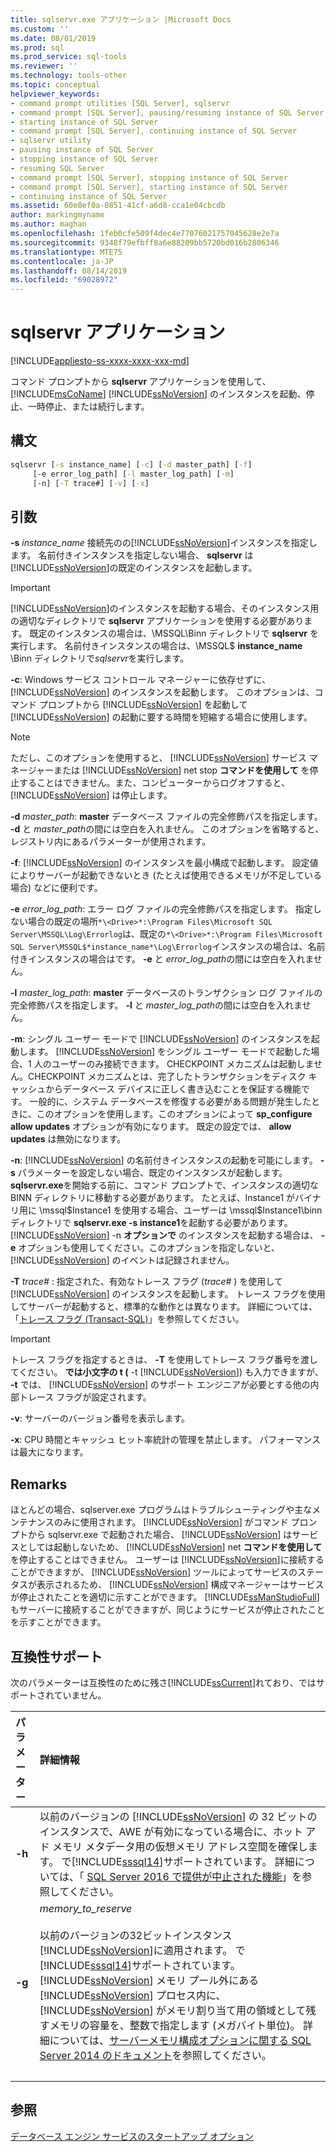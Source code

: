 ```yaml
---
title: sqlservr.exe アプリケーション |Microsoft Docs
ms.custom: ''
ms.date: 08/01/2019
ms.prod: sql
ms.prod_service: sql-tools
ms.reviewer: ''
ms.technology: tools-other
ms.topic: conceptual
helpviewer_keywords:
- command prompt utilities [SQL Server], sqlservr
- command prompt [SQL Server], pausing/resuming instance of SQL Server
- starting instance of SQL Server
- command prompt [SQL Server], continuing instance of SQL Server
- sqlservr utility
- pausing instance of SQL Server
- stopping instance of SQL Server
- resuming SQL Server
- command prompt [SQL Server], stopping instance of SQL Server
- command prompt [SQL Server], starting instance of SQL Server
- continuing instance of SQL Server
ms.assetid: 60e8ef0a-0851-41cf-a6d8-cca1e04cbcdb
author: markingmyname
ms.author: maghan
ms.openlocfilehash: 1feb0cfe509f4dec4e77076021757045628e2e7a
ms.sourcegitcommit: 9348f79efbff8a6e88209bb5720bd016b2806346
ms.translationtype: MTE75
ms.contentlocale: ja-JP
ms.lasthandoff: 08/14/2019
ms.locfileid: "69028972"
---
```

# <a name="sqlservr-application"></a>sqlservr アプリケーション

[!INCLUDE[appliesto-ss-xxxx-xxxx-xxx-md](../includes/appliesto-ss-xxxx-xxxx-xxx-md.md)]

コマンド プロンプトから **sqlservr** アプリケーションを使用して、 [!INCLUDE[msCoName](../includes/msconame-md.md)] [!INCLUDE[ssNoVersion](../includes/ssnoversion-md.md)] のインスタンスを起動、停止、一時停止、または続行します。

## <a name="syntax"></a>構文

```cmd
sqlservr [-s instance_name] [-c] [-d master_path] [-f] 
     [-e error_log_path] [-l master_log_path] [-m]
     [-n] [-T trace#] [-v] [-x]
```

## <a name="arguments"></a>引数

**-s** *instance_name* 接続先のの[!INCLUDE[ssNoVersion](../includes/ssnoversion-md.md)]インスタンスを指定します。 名前付きインスタンスを指定しない場合、 **sqlservr** は [!INCLUDE[ssNoVersion](../includes/ssnoversion-md.md)]の既定のインスタンスを起動します。

> [!IMPORTANT]
>[!INCLUDE[ssNoVersion](../includes/ssnoversion-md.md)]のインスタンスを起動する場合、そのインスタンス用の適切なディレクトリで **sqlservr** アプリケーションを使用する必要があります。 既定のインスタンスの場合は、\MSSQL\Binn ディレクトリで **sqlservr** を実行します。 名前付きインスタンスの場合は、\MSSQL$ **instance_name** \Binn ディレクトリで*sqlservr*を実行します。

 **-c**: Windows サービス コントロール マネージャーに依存せずに、[!INCLUDE[ssNoVersion](../includes/ssnoversion-md.md)] のインスタンスを起動します。 このオプションは、コマンド プロンプトから [!INCLUDE[ssNoVersion](../includes/ssnoversion-md.md)] を起動して [!INCLUDE[ssNoVersion](../includes/ssnoversion-md.md)] の起動に要する時間を短縮する場合に使用します。

> [!NOTE]
>ただし、このオプションを使用すると、 [!INCLUDE[ssNoVersion](../includes/ssnoversion-md.md)] サービス マネージャーまたは [!INCLUDE[ssNoVersion](../includes/ssnoversion-md.md)] net stop **コマンドを使用して** を停止することはできません。また、コンピューターからログオフすると、 [!INCLUDE[ssNoVersion](../includes/ssnoversion-md.md)] は停止します。

**-d** *master_path*: **master** データベース ファイルの完全修飾パスを指定します。 **-d** と *master_path*の間には空白を入れません。 このオプションを省略すると、レジストリ内にあるパラメーターが使用されます。

**-f**: [!INCLUDE[ssNoVersion](../includes/ssnoversion-md.md)] のインスタンスを最小構成で起動します。 設定値によりサーバーが起動できないとき (たとえば使用できるメモリが不足している場合) などに便利です。

**-e** *error_log_path*: エラー ログ ファイルの完全修飾パスを指定します。 指定しない場合の既定の場所`*\<Drive>*:\Program Files\Microsoft SQL Server\MSSQL\Log\Errorlog`は、既定の`*\<Drive>*:\Program Files\Microsoft SQL Server\MSSQL$*instance_name*\Log\Errorlog`インスタンスの場合は、名前付きインスタンスの場合はです。 **-e** と *error_log_path*の間には空白を入れません。

**-l** *master_log_path*: **master** データベースのトランザクション ログ ファイルの完全修飾パスを指定します。 **-l** と *master_log_path*の間には空白を入れません。

**-m**: シングル ユーザー モードで [!INCLUDE[ssNoVersion](../includes/ssnoversion-md.md)] のインスタンスを起動します。 [!INCLUDE[ssNoVersion](../includes/ssnoversion-md.md)] をシングル ユーザー モードで起動した場合、1 人のユーザーのみ接続できます。 CHECKPOINT メカニズムは起動しません。CHECKPOINT メカニズムとは、完了したトランザクションをディスク キャッシュからデータベース デバイスに正しく書き込むことを保証する機能です。 一般的に、システム データベースを修復する必要がある問題が発生したときに、このオプションを使用します。このオプションによって **sp_configure allow updates** オプションが有効になります。 既定の設定では、 **allow updates** は無効になります。

**-n**: [!INCLUDE[ssNoVersion](../includes/ssnoversion-md.md)] の名前付きインスタンスの起動を可能にします。 **-s** パラメーターを設定しない場合、既定のインスタンスが起動します。 **sqlservr.exe**を開始する前に、コマンド プロンプトで、インスタンスの適切な BINN ディレクトリに移動する必要があります。 たとえば、Instance1 がバイナリ用に \mssql$Instance1 を使用する場合、ユーザーは \mssql$Instance1\binn ディレクトリで **sqlservr.exe -s instance1**を起動する必要があります。 [!INCLUDE[ssNoVersion](../includes/ssnoversion-md.md)] -n **オプションで** のインスタンスを起動する場合は、 **-e** オプションも使用してください。このオプションを指定しないと、 [!INCLUDE[ssNoVersion](../includes/ssnoversion-md.md)] のイベントは記録されません。

**-T** *trace#* : 指定された、有効なトレース フラグ (*trace#* ) を使用して [!INCLUDE[ssNoVersion](../includes/ssnoversion-md.md)] のインスタンスを起動します。 トレース フラグを使用してサーバーが起動すると、標準的な動作とは異なります。 詳細については、「[トレース フラグ &#40;Transact-SQL&#41;](../t-sql/database-console-commands/dbcc-traceon-trace-flags-transact-sql.md)」を参照してください。

>[!IMPORTANT]
>トレース フラグを指定するときは、 **-T** を使用してトレース フラグ番号を渡してください。 **では小文字の t (** -t [!INCLUDE[ssNoVersion](../includes/ssnoversion-md.md)]) も入力できますが、 **-t** では、 [!INCLUDE[ssNoVersion](../includes/ssnoversion-md.md)] のサポート エンジニアが必要とする他の内部トレース フラグが設定されます。

**-v**: サーバーのバージョン番号を表示します。

**-x**: CPU 時間とキャッシュ ヒット率統計の管理を禁止します。 パフォーマンスは最大になります。

## <a name="remarks"></a>Remarks
ほとんどの場合、sqlserver.exe プログラムはトラブルシューティングや主なメンテナンスのみに使用されます。 [!INCLUDE[ssNoVersion](../includes/ssnoversion-md.md)] がコマンド プロンプトから sqlservr.exe で起動された場合、 [!INCLUDE[ssNoVersion](../includes/ssnoversion-md.md)] はサービスとしては起動しないため、 [!INCLUDE[ssNoVersion](../includes/ssnoversion-md.md)] net **コマンドを使用して** を停止することはできません。 ユーザーは [!INCLUDE[ssNoVersion](../includes/ssnoversion-md.md)]に接続することができますが、 [!INCLUDE[ssNoVersion](../includes/ssnoversion-md.md)] ツールによってサービスのステータスが表示されるため、 [!INCLUDE[ssNoVersion](../includes/ssnoversion-md.md)] 構成マネージャーはサービスが停止されたことを適切に示すことができます。 [!INCLUDE[ssManStudioFull](../includes/ssmanstudiofull-md.md)] もサーバーに接続することができますが、同じようにサービスが停止されたことを示すことができます。

## <a name="compatibility-support"></a>互換性サポート
次のパラメーターは互換性のために残さ[!INCLUDE[ssCurrent](../includes/sscurrent-md.md)]れており、ではサポートされていません。

|パラメーター | 詳細情報|
|:-----|:-----|
|**-h** | 以前のバージョンの [!INCLUDE[ssNoVersion](../includes/ssnoversion-md.md)] の 32 ビットのインスタンスで、AWE が有効になっている場合に、ホット アド メモリ メタデータ用の仮想メモリ アドレス空間を確保します。 で[!INCLUDE[sssql14](../includes/sssql14-md.md)]サポートされています。 詳細については、「 [SQL Server 2016 で提供が中止された機能](../database-engine/discontinued-database-engine-functionality-in-sql-server-2016.md)」を参照してください。|
|**-g** | *memory_to_reserve*<br/><br>以前のバージョンの32ビットインスタンス[!INCLUDE[ssNoVersion](../includes/ssnoversion-md.md)]に適用されます。 で[!INCLUDE[sssql14](../includes/sssql14-md.md)]サポートされています。 [!INCLUDE[ssNoVersion](../includes/ssnoversion-md.md)] メモリ プール外にある [!INCLUDE[ssNoVersion](../includes/ssnoversion-md.md)] プロセス内に、 [!INCLUDE[ssNoVersion](../includes/ssnoversion-md.md)] がメモリ割り当て用の領域として残すメモリの容量を、整数で指定します (メガバイト単位)。 詳細については、[サーバーメモリ構成オプションに関する SQL Server 2014 のドキュメント](https://docs.microsoft.com/sql/database-engine/configure-windows/server-memory-server-configuration-options?view=sql-server-2014)を参照してください。|
| &nbsp; | &nbsp; |

## <a name="see-also"></a>参照
 [データベース エンジン サービスのスタートアップ オプション](../database-engine/configure-windows/database-engine-service-startup-options.md)
